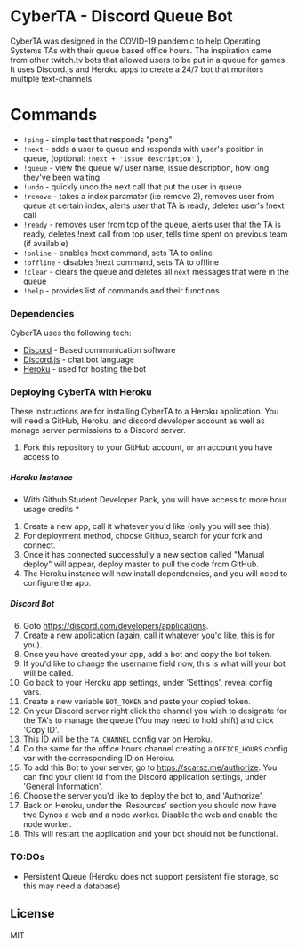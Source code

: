 # CyberTA - Discord Queue Bot

CyberTA was designed in the COVID-19 pandemic to help Operating Systems TAs with their queue based office hours. The inspiration came from other twitch.tv bots that allowed users to be put in a queue for games. It uses Discord.js and Heroku apps to create a 24/7 bot that monitors multiple text-channels. 

# Commands
  - `!ping` - simple test that responds "pong"
  - `!next` - adds a user to queue and responds with user's position in queue, (optional: `!next + 'issue description'` ),
  - `!queue` - view the queue w/ user name, issue description, how long they've been waiting
  - `!undo` - quickly undo the next call that put the user in queue
  - `!remove` - takes a index paramater (i:e remove 2), removes user from queue at certain index, alerts user that TA is ready, deletes user's !next call
  - `!ready` - removes user from top of the queue, alerts user that the TA is ready, deletes !next call from top user, tells time spent on previous team (if available)
  - `!online` - enables !next command, sets TA to online
  - `!offline` - disables !next command, sets TA to offline
  - `!clear` - clears the queue and deletes all `next` messages that were in the queue
  - `!help` - provides list of commands and their functions

### Dependencies
CyberTA uses the following tech:
* [Discord] - Based communication software
* [Discord.js] - chat bot language
* [Heroku] - used for hosting the bot 

### Deploying CyberTA with Heroku
These instructions are for installing CyberTA to a Heroku application. You will need a GitHub, Heroku, and discord developer account as well as manage server permissions to a Discord server.

1. Fork this repository to your GitHub account, or an account you have access to.
##### Heroku Instance
* With Github Student Developer Pack, you will have access to more hour usage credits *
1. Create a new app, call it whatever you'd like (only you will see this).
2. For deployment method, choose Github, search for your fork and connect.
3. Once it has connected successfully a new section called "Manual deploy" will appear, deploy master to pull the code from GitHub.
4. The Heroku instance will now install dependencies, and you will need to configure the app.
##### Discord Bot
6. Goto https://discord.com/developers/applications.
7. Create a new application (again, call it whatever you'd like, this is for you).
8. Once you have created your app, add a bot and copy the bot token.
9. If you'd like to change the username field now, this is what will your bot will be called.
9. Go back to your Heroku app settings, under 'Settings', reveal config vars.
10. Create a new variable `BOT_TOKEN` and paste your copied token.
11. On your Discord server right click the channel you wish to designate for the TA's to manage the queue (You may need to hold shift) and click 'Copy ID'.
12. This ID will be the `TA_CHANNEL` config var on Heroku.
13. Do the same for the office hours channel creating a `OFFICE_HOURS` config var with the corresponding ID on Heroku.
14. To add this Bot to your server, go to https://scarsz.me/authorize. You can find your client Id from the Discord application settings, under 'General Information'.
15. Choose the server you'd like to deploy the bot to, and 'Authorize'. 
16. Back on Heroku, under the 'Resources' section you should now have two Dynos a web and a node worker. Disable the web and enable the node worker.
17. This will restart the application and your bot should not be functional.

### TO:DOs

 - Persistent Queue (Heroku does not support persistent file storage, so this may need a database)

License
----

MIT

[//]: # (These are reference links used in the body of this note and get stripped out when the markdown processor does its job. There is no need to format nicely because it shouldn't be seen. Thanks SO - http://stackoverflow.com/questions/4823468/store-comments-in-markdown-syntax)


   [Discord]: <https://discordapp.com/r>
   [Discord.js]: <https://discord.js.org/#/>
   [Heroku]: <https://www.heroku.com/home>
